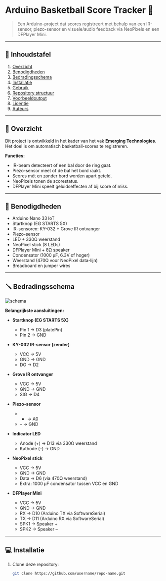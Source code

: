 # Arduino Basketball Score Tracker 🏀

> Een Arduino-project dat scores registreert met behulp van een IR-sensor, piezo-sensor en visuele/audio feedback via NeoPixels en een DFPlayer Mini.

---

## 📖 Inhoudstafel
1. [Overzicht](#-overzicht)
2. [Benodigdheden](#-benodigdheden)
3. [Bedradingsschema](#-bedradingsschema)
4. [Installatie](#-installatie)
5. [Gebruik](#-gebruik)
6. [Repository structuur](#-repository-structuur)
7. [Voorbeeldoutput](#-voorbeeldoutput)
8. [Licentie](#-licentie)
9. [Auteurs](#-auteurs)

---

## 📌 Overzicht
Dit project is ontwikkeld in het kader van het vak **Emerging Technologies**.  
Het doel is om automatisch basketball-scores te registreren.  

**Functies:**
- IR-beam detecteert of een bal door de ring gaat.
- Piezo-sensor meet of de bal het bord raakt.
- Scores mét en zonder bord worden apart geteld.
- NeoPixels tonen de scorestatus.
- DFPlayer Mini speelt geluidseffecten af bij score of miss.

---

## 🔧 Benodigdheden
- Arduino Nano 33 IoT  
- Startknop (EG STARTS 5X)  
- IR-sensoren: KY-032 + Grove IR ontvanger  
- Piezo-sensor  
- LED + 330Ω weerstand  
- NeoPixel stick (8 LEDs)  
- DFPlayer Mini + 8Ω speaker  
- Condensator (1000 µF, 6.3V of hoger)  
- Weerstand (470Ω voor NeoPixel data-lijn)  
- Breadboard en jumper wires  

---

## 🪛 Bedradingsschema
![schema](.imgs/bedradingsschema.jpg)

**Belangrijkste aansluitingen:**

- **Startknop (EG STARTS 5X)**  
  - Pin 1 → D3 (platePin)  
  - Pin 2 → GND  

- **KY-032 IR-sensor (zender)**  
  - VCC → 5V  
  - GND → GND  
  - DO → D2  

- **Grove IR ontvanger**  
  - VCC → 5V  
  - GND → GND  
  - SIG → D4  

- **Piezo-sensor**  
  - + → A0  
  - – → GND  

- **Indicator LED**  
  - Anode (+) → D13 via 330Ω weerstand  
  - Kathode (–) → GND  

- **NeoPixel stick**  
  - VCC → 5V  
  - GND → GND  
  - Data → D6 (via 470Ω weerstand)  
  - Extra: 1000 µF condensator tussen VCC en GND  

- **DFPlayer Mini**  
  - VCC → 5V  
  - GND → GND  
  - RX → D10 (Arduino TX via SoftwareSerial)  
  - TX → D11 (Arduino RX via SoftwareSerial)  
  - SPK1 → Speaker +  
  - SPK2 → Speaker –  

---

## 💻 Installatie
1. Clone deze repository:
   ```bash
   git clone https://github.com/username/repo-name.git
